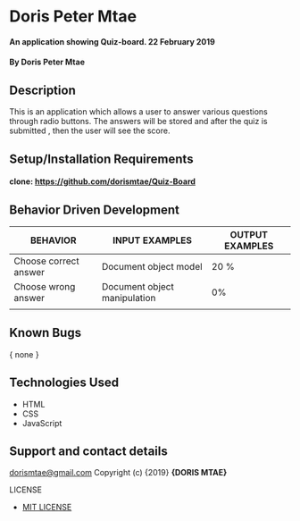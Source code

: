 # Doris Peter Mtae
#### An application showing Quiz-board. 22 February 2019
#### By Doris Peter Mtae
## Description
This is an application which allows a user to answer various questions through radio buttons. The answers will be stored and after the quiz is submitted , then the user will see the score.
## Setup/Installation Requirements
#### clone: https://github.com/dorismtae/Quiz-Board
## Behavior Driven Development
|  BEHAVIOR             | INPUT EXAMPLES               | OUTPUT EXAMPLES |
|-----------------------|------------------------------|-----------------|
| Choose correct answer | Document object model        | 20 %            |   
| Choose wrong answer   | Document object manipulation | 0%              |  
|                       |                              |                 |  
## Known Bugs
{ none }
## Technologies Used
* HTML
* CSS
* JavaScript
## Support and contact details
 dorismtae@gmail.com
Copyright (c) {2019} **{DORIS MTAE}**

LICENSE

* [MIT LICENSE](LICENSE)
